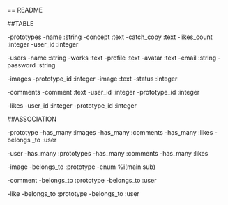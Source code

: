 == README

##TABLE

-prototypes
    -name           :string
    -concept        :text
    -catch_copy     :text
    -likes_count    :integer
    -user_id        :integer

-users
    -name       :string
    -works      :text
    -profile    :text
    -avatar     :text
    -email      :string
    -password   :string

-images
    -prototype_id   :integer
    -image          :text
    -status         :integer

-comments
    -comment        :text
    -user_id        :integer
    -prototype_id   :integer

-likes
    -user_id            :integer
    -prototype_id       :integer


##ASSOCIATION

-prototype
    -has_many      :images
    -has_many      :comments
    -has_many      :likes
    -belongs _to   :user

-user
    -has_many   :prototypes
    -has_many   :comments
    -has_many   :likes

-image
    -belongs_to     :prototype
    -enum %i(main sub)

-comment
    -belongs_to     :prototype
    -belongs_to     :user

-like
    -belongs_to     :prototype
    -belongs_to     :user
